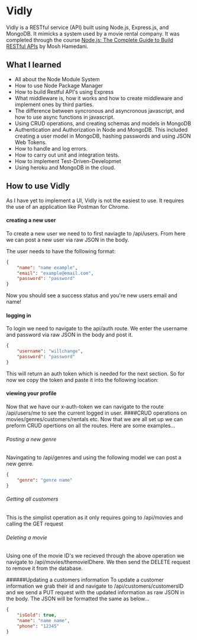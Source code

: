 # Vidly
Vidly is a RESTful service (API) built using Node.js, Express.js, and MongoDB. It mimicks a system used by a movie rental company. It was completed through the course [Node.js: The Complete Guide to Build RESTful APIs](https://www.udemy.com/nodejs-master-class/ "Node.js: The Complete Guide to Build RESTful APIs") by Mosh Hamedani.

## What I learned
- All about the Node Module System 
- How to use Node Package Manager
- How to build Restful API's using Express
- What middleware is, how it works and how to create middleware and implement ones by third parties.
- The difference between syncronous and asyncronous javascript, and how to use async functions in javascript.
- Using CRUD operations, and creating schemas and models in MongoDB
- Authentication and Authorization in Node and MongoDB. This included creating a user model in MongoDB, hashing passwords and using JSON Web Tokens.
- How to handle and log errors.
- How to carry out unit and integration tests.
- How to implement Test-Driven-Developmet
- Using heroku and MongoDB in the cloud.

## How to use Vidly
As I have yet to implement a UI, Vidly is not the easiest to use. It requires the use of an application like Postman for Chrome. 

#### creating a new user
To create a new user we need to to first naviagte to /api/users. From here we can post a new user via raw JSON in the body.

The user needs to have the following format:
```json
{
	"name": "name example",
	"email": "example@email.com",
	"password": "password"
}
```

Now you should see a success status and you're new users email and name!

#### logging in
To login we need to navigate to the api/auth route. We enter the username and password via raw JSON in the body and post it.

```json
{
	"username": "willchange",
	"password": "password"
}
```

This will return an auth token which is needed for the next section. So for now we copy the token and paste it into the following location:


#### viewing your profile
Now that we have our x-auth-token we can navigate to the route /api/users/me to see the current logged in user.
####CRUD operations on movies/genres/customers/rentals etc.
Now that we are all set up we can preform CRUD opertions on all the routes. Here are some examples...
###### Posting a new genre
Navingating to /api/genres and using the following model we can post a new genre.
```json
{
	"genre": "genre name"
}
```
###### Getting all customers
This is the simplist operation as it only requires going to /api/movies and calling the GET request

###### Deleting a movie
Using one of the movie ID's we recieved through the above operation we navigate to /api/movies/themovieIDhere. We then send the DELETE request to remove it from the database.

######Updating a customers information
To update a customer information we grab their id and navigate to /api/customers/customersID and we send a PUT request with the updated information as raw JSON in the body. The JSON will be formatted the same as below...
```json
{
	"isGold": true,
	"name": "name name",
	"phone": "12345"
}
```


